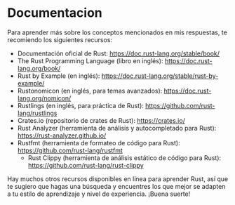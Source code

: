 # Documentacion

Para aprender más sobre los conceptos mencionados en mis respuestas, te recomiendo los siguientes recursos:

* Documentación oficial de Rust: https://doc.rust-lang.org/stable/book/
* The Rust Programming Language (libro en inglés): https://doc.rust-lang.org/book/
* Rust by Example (en inglés): https://doc.rust-lang.org/stable/rust-by-example/
* Rustonomicon (en inglés, para temas avanzados): https://doc.rust-lang.org/nomicon/
* Rustlings (en inglés, para práctica de Rust): https://github.com/rust-lang/rustlings
* Crates.io (repositorio de crates de Rust): https://crates.io/
* Rust Analyzer (herramienta de análisis y autocompletado para Rust): https://rust-analyzer.github.io/
* Rustfmt (herramienta de formateo de código para Rust): https://github.com/rust-lang/rustfmt
  * Rust Clippy (herramienta de análisis estático de código para Rust): https://github.com/rust-lang/rust-clippy

Hay muchos otros recursos disponibles en línea para aprender Rust, así que te sugiero que hagas una búsqueda y encuentres los que mejor se adapten a tu estilo de aprendizaje y nivel de experiencia. ¡Buena suerte!
